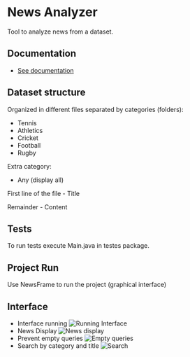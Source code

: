 # News Analyzer

Tool to analyze news from a dataset.

## Documentation
*  [See documentation](https://user-cube.github.io/NewsAnalyzer/)

## Dataset structure

Organized in different files separated by categories (folders):

* Tennis 
* Athletics 
* Cricket 
* Football 
* Rugby

Extra category:
* Any (display all)

First line of the file - Title

Remainder - Content

## Tests 

To run tests execute Main.java in testes package.

## Project Run

Use NewsFrame to run the project (graphical interface)

## Interface
* Interface running
![Running Interface](https://i.ibb.co/sVJVYyK/Screenshot-2018-12-19-18-10-31.png)
* News Display
![News display](https://i.ibb.co/gVv5K8n/Screenshot-2018-12-19-18-10-50.png)
* Prevent empty queries
![Empty queries](https://i.ibb.co/jhnrRZV/Screenshot-2018-12-19-18-11-05.png)
* Search by category and title
![Search](https://i.ibb.co/BLzRbSj/Screenshot-2018-12-19-18-11-20.png)
